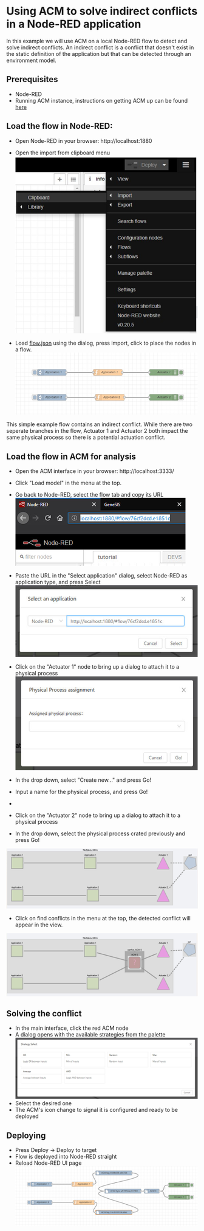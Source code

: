 # Using ACM to solve indirect conflicts in a Node-RED application

In this example we will use ACM on a local Node-RED flow to detect and solve indirect conflicts. An indirect conflict is a conflict that doesn't exist in the static definition of the application but that can be detected through an environment model.

## Prerequisites

- Node-RED
- Running ACM instance, instructions on getting ACM up can be found [here](../../../README.md)

## Load the flow in Node-RED: 

- Open Node-RED in your browser: http://localhost:1880

- Open the import from clipboard menu
![NodeRED menu](./images/nrmenu.jpg "NodeRED Menu")

- Load [flow.json](./flow.json) using the dialog, press import, click to place the nodes in a flow.
![NodeRED flow](./images/nrflow.jpg "NodeRED Flow")

This simple example flow contains an indirect conflict. While there are two seperate branches in the flow, Actuator 1 and Actuator 2 both impact the same physical process so there is a potential actuation conflict.

## Load the flow in ACM for analysis

- Open the ACM interface in your browser: http://localhost:3333/ 

- Click "Load model" in the menu at the top.

- Go back to Node-RED, select the flow tab and copy its URL
![NR Flow URL](./images/acmnrurl.jpg "NodeRED Flow URL")

- Paste the URL in the "Select application" dialog, select Node-RED as application type, and press Select
![ACM Select Application](./images/acmselectapp.jpg "ACM Select Application")

- Click on the "Actuator 1" node to bring up a dialog to attach it to a physical process
![ACM SelPhy](./images/selPhyModal.jpg "Physical Process Dialog")

- In the drop down, select "Create new..." and press Go!

- Input a name for the physical process, and press Go!
- 
- Click on the "Actuator 2" node to bring up a dialog to attach it to a physical process

- In the drop down, select the physical process crated previously and press Go!

![ACM Main View](./images/acmmainview.jpg "ACM Main View")

- Click on find conflicts in the menu at the top, the detected conflict will appear in the view.

![ACM Main View Conflict](./images/acmmainconflict.jpg "ACM Main Conflict")

## Solving the conflict

- In the main interface, click the red ACM node
- A dialog opens with the available strategies from the palette
![ACM Palette](./images/acmpalette.jpg "ACM Palette")
- Select the desired one
- The ACM's icon change to signal it is configured and ready to be deployed

## Deploying
- Press Deploy -> Deploy to target
- Flow is deployed into Node-RED straight
- Reload Node-RED UI page 
![ACM Deployed](./images/acmdeployed.jpg "ACM Deployed")